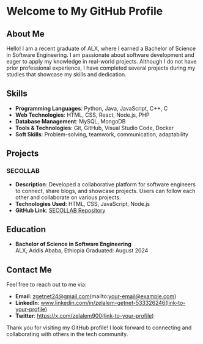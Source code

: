 # Welcome to My GitHub Profile

## About Me
Hello! I am a recent graduate of ALX, where I earned a Bachelor of Science in Software Engineering. I am passionate about software development and eager to apply my knowledge in real-world projects. Although I do not have prior professional experience, I have completed several projects during my studies that showcase my skills and dedication.

## Skills
- **Programming Languages**: Python, Java, JavaScript, C++, C
- **Web Technologies**: HTML, CSS, React, Node.js, PHP
- **Database Management**: MySQL, MongoDB
- **Tools & Technologies**: Git, GitHub, Visual Studio Code, Docker
- **Soft Skills**: Problem-solving, teamwork, communication, adaptability

## Projects
### SECOLLAB
- **Description**: Developed a collaborative platform for software engineers to connect, share blogs, and showcase projects. Users can follow each other and collaborate on various projects.
- **Technologies Used**: HTML, CSS, JavaScript, Node.js
- **GitHub Link**: [SECOLLAB Repository](link-to-your-repo)



## Education
- **Bachelor of Science in Software Engineering**  
  ALX, Addis Ababa, Ethiopia 
  Graduated: August 2024  

## Contact Me
Feel free to reach out to me via:
- **Email**: zgetnet24@gmail.com(mailto:your-email@example.com)
- **LinkedIn**: www.linkedin.com/in/zelalem-getnet-533326246(link-to-your-profile)
- **Twitter**: https://x.com/zelalem900(link-to-your-profile)

Thank you for visiting my GitHub profile! I look forward to connecting and collaborating with others in the tech community.
